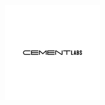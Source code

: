 <div align="center">
  <picture>
    <source
      media="(prefers-color-scheme: dark)"
      srcset="https://github.com/Cement-Labs/.github/blob/artwork/logo/white/logo.png"
      />
    <img
      width="256"
      src="https://github.com/Cement-Labs/.github/blob/artwork/logo/black/logo.png"
      />
  </picture>
</div>
